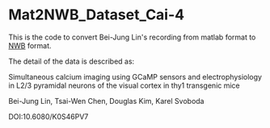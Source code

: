 # Mat2NWB_Dataset_Cai-4

This is the code to convert Bei-Jung Lin's recording from matlab format to [NWB](https://crcns.org/NWB) format.

The detail of the data is described as:

Simultaneous calcium imaging using GCaMP sensors and electrophysiology in L2/3 pyramidal neurons of the visual cortex in thy1 transgenic mice

Bei-Jung Lin, Tsai-Wen Chen, Douglas Kim, Karel Svoboda

DOI:10.6080/K0S46PV7
